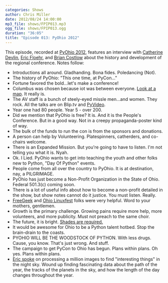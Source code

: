 ```yaml
---
categories: Shows
author: Chris Miller
date: 2012/08/24 14:00:00
mp3_file: shows/FPIP013.mp3
ogg_file: shows/FPIP013.ogg
duration: "36:05"
title: "Episode 013: PyOhio 2012"
---
```

This episode, recorded at [PyOhio 2012][PyOhio], features an interview with [Catherine Devlin][cd], [Eric Floehr][ef], and [Brian Costlow][bc] about the history and development of the regional conference. Notes follow:

 * Introductions all around. Gladhanding. Bona fides. Poledancing (Not).
 * The history of PyOhio: "This one time, at PyCon..."
 * Fortune favored the bold...let's make a conference!
 * Columbus was chosen because iot was between everyone. [Look at a map][columbus]. It really is.
 * The AV staff is a bunch of steely-eyed missle men...and women. They rock. All the talks are on Blip.tv and [PyVideo][pyvideo].
 * Year one had 80 people. Year 5 - over 200.
 * Did we mention that PyOhio is free? It is. And it is the People's Conference. But in a good way. Not in a creepy propaganda-poster kind of way.
 * The bulk of the funds to run the con is from the sponsors and donations.
 * A person can help by Volunteering. Platespinners, catherders, and co-chairs welcome.
 * There is an Expanded Mission. But you're going to have to listen. I'm not telling you what it is. Nyah.
 * Ok. I Lied. PyOhio wants to get into teaching the youth and other folks new to Python, "Day Of Python" events.
 * People come from all over the country to PyOhio. It is at destination, nay, a PILGRIMAGE.
 * PyOhio has just become a Non-Profit Organization in the State of Ohio. Federal 501.3(c) coming soon.
 * There is a lot of useful info about how to become a non-profit detailed in the show, but show notes cannot do it justice. You must listen. Really.
 * [FreeGeek][fg] and [Ohio Linuxfest][olf] folks were very helpful. Word to your mothers, gentlemen.
 * Growth is the primary challenge. Growing pains require more help, more volunteers, and more publicity. Must not preach to the same choir.
 * The future, it is bright. [Shades are required.][shades]
 * It would be awesome for Ohio to be a Python talent hotbed. Stop the brain-drain to the coasts.
 * PYOHIO WILL BE THE WOODSTOCK OF PYTHON. With less drugs. Cause, you know. That's just wrong. And stuff.
 * The campaign to get PyCon to Ohio has begun. Plans within plans. Oh yes. Plans within plans.
 * [Eric spoke][Eric's slides] on processing a million images to find "interesting things" in the night sky. Wound up finding fascinating data about the path of the year, the tracks of the planets in the sky, and how the length of the day changes throughout the year.


 [PyOhio]: http://pyohio.org
 [Eric's slides]: http://bit.ly/ospw-talk
 [cd]: http://catherinedevlin.blogspot.com/
 [ef]: http://www.linkedin.com/in/floehr
 [bc]: http://www.linkedin.com/in/briancostlow
 [columbus]: https://maps.google.com/maps?q=columbus+ohio&ie=UTF-8&hq=&hnear=0x883889c1b990de71:0xe43266f8cfb1b533,Columbus,+OH&gl=us&ei=M6s6UPKGJoHH6wHZ44DwBA&ved=0CLcBELYD
 [pyvideo]: http://pyvideo.org/
 [fg]: http://freegeekcolumbus.org/
 [olf]: http://ohiolinux.org/
 [shades]: http://www.youtube.com/watch?v=8qrriKcwvlY


